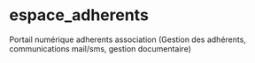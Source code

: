 # espace_adherents
Portail numérique adherents association (Gestion des adhérents, communications mail/sms, gestion documentaire)
